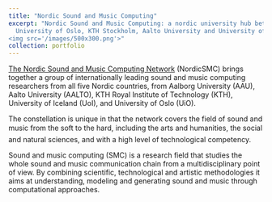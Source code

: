 ```yaml
---
title: "Nordic Sound and Music Computing"
excerpt: "Nordic Sound and Music Computing: a nordic university hub between [Aalborg University Copenhagen](https://www.en.aau.dk/copenhagen,
  University of Oslo, KTH Stockholm, Aalto University and University of Iceland, supported by [Nordforsk](https://www.nordforsk.org). <br/>
<img src='/images/500x300.png'>"
collection: portfolio
---
```

[The Nordic Sound and Music Computing Network](https://nordicsmc.create.aau.dk) (NordicSMC) brings together a group of internationally leading sound and music computing researchers from all five Nordic countries, from Aalborg University (AAU), Aalto University (AALTO), KTH Royal Institute of Technology (KTH), University of Iceland (UoI), and University of Oslo (UiO).

The constellation is unique in that the network covers the field of sound and music from the soft to the hard, including the arts and humanities, the social and natural sciences, and with a high level of technological competency.

Sound and music computing (SMC) is a research field that studies the whole sound and music communication chain from a multidisciplinary point of view. By combining scientific, technological and artistic methodologies it aims at understanding, modeling and generating sound and music through computational approaches.
